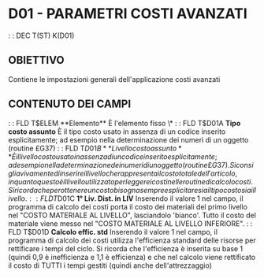 # D01  -  PARAMETRI COSTI AVANZATI
 :  : DEC T(ST) K(D01)
## OBIETTIVO
Contiene le impostazioni generali dell'applicazione costi avanzati
## CONTENUTO DEI CAMPI
 :  : FLD T$ELEM **Elemento**
È l'elemento fisso \*
 :  : FLD T$D01A **Tipo costo assunto**
È il tipo costo usato in assenza di un codice inserito esplicitamente; ad esempio nella determinazione dei numeri di un oggetto (routine £G37)
 :  : FLD T$D01B **Livello costo assunto**
È il livello costo usato in assenza di un codice inserito esplicitamente; ad esempio nella determinazione dei numeri di un oggetto (routine £G37). Si consiglia vivamente di inserire il livello che rappresenta il costo totale dell'articolo, in quanto questo è il livello utilizzato per leggere i costi nelle routine di calcolo costi.
Si ricorda che per ottenere un costo bisogna sempre esplicitare sia il tipo costo sia il livello.
 :  : FLD T$D01C **1° Liv. Dist. in LIV**
Inserendo il valore 1 nel campo, il programma di calcolo dei costi porta il costo dei materiali del primo livello nel "COSTO MATERIALE AL LIVELLO", lasciandolo 'bianco'. Tutto il costo del materiale viene messo nel "COSTO MATERIALE AL LIVELLO INFERIORE".
 :  : FLD T$D01D **Calcolo effic. std**
Inserendo il valore 1 nel campo, il programma di calcolo dei costi utilizza l'efficienza standard delle risorse per rettificare i tempi del ciclo. Si ricorda che l'efficienza è inserita su base 1 (quindi 0,9 è inefficienza e 1,1 è efficienza) e che nel calcolo viene rettificato il costo di TUTTI i tempi gestiti (quindi anche dell'attrezzaggio)
